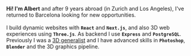 **Hi! I'm Albert** and after 9 years abroad (in Zurich and Los Angeles), I've returned to Barcelona looking for new opportunities.
\
\
I build dynamic websites with **`React`** and **`Next.js`**, and also 3D web experiences using **`Three.js`**. As backend I use **`Express`** and **`PostgreSQL`**. Previously I was a [3D generalist](https://abonmassip.artstation.com/) and I have advanced skills in **`Photoshop`**, **`Blender`** and the 3D graphics pipeline.
